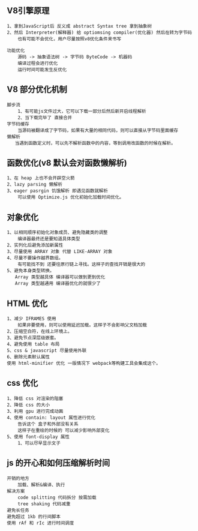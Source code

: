 ## V8引擎原理
    1、拿到JavaScript后 反义成 abstract Syntax tree 拿到抽象树
    2、然后 Interpreter(解释器) 给 optiomsing compiler(优化器) 然后在转为字节码
        也有可能不会优化，用户尽量按照v8优化条件来书写

    功能优化
        源码 -> 抽象语法树 -> 字节码 ByteCode -> 机器码
        编译过程会进行优化
        运行时间可能发生反优化
## V8 部分优化机制
    脚步流
        1、有可能js文件过大，它可以下载一部分后然后新开启线程解析
        2、当下载完毕了 直接合并
    字节码缓存
        当源码被翻译成了字节码，如果有大量的相同代码，则可以直接从字节码里面缓存
    懒解析
       当遇到函数定义时，可以先不解析函数中的内容，等到调用改函数的时候在解析。 
## 函数优化(v8 默认会对函数懒解析)
    1、在 heap 上也不会开辟空火箭
    2、lazy parsing 懒解析
    3、eager pasrgin 饥饿解析 即遇见函数就解析
        可以使用 Optimize.js 优化初始化加载时间优化。
    
## 对象优化
    1、以相同顺序初始化对象成员、避免隐藏类的调整
        编译器最终还是要知道具体类型
    2、实列化后避免添加新属性
    3、尽量使用 ARRAY 对象 代替 LIKE-ARRAY 对象
    4、尽量不要操作越界数组。
        有可能找不到 还要往原行链上寻找。这样子的查找开销是很大的
    5、避免本身类型转换。
       Array 类型越具体 编译器可以做到更到优化
       Array 类型越通用 编译器优化的就很少了
## HTML 优化
    1、减少 IFRAMES 使用
        如果非要使用，则可以使用延迟加载。这样子不会影响父文档加载
    2、压缩空白符，在线上环境上。
    3、避免节点深层级嵌套。
    4、避免使用 table 布局
    5、css & javascript 尽量使用外联
    6、删除元素默认属性
    使用 html-minifier 优化 一版情况下 webpack等构建工具会集成这个。
## css 优化
    1、降低 css 对渲染的阻塞
    2、降低 css 的大小
    3、利用 gpu 进行完成动画
    4、使用 contain: layout 属性进行优化
        告诉这个 盒子和外部没有关系
        这样子在重绘的时候的 可以减少影响外部变化
    5、使用 font-display 属性
        1、可以尽早显示文子
## js 的开心和如何压缩解析时间
    开销的地方
        加载、解析&编译、执行
    解决方案
        code splitting 代码拆分 按需加载
        tree shaking 代码减重
    避免长任务
    避免超过 1kb 的行间脚本
    使用 rAf 和 rIc 进行时间调度
    
